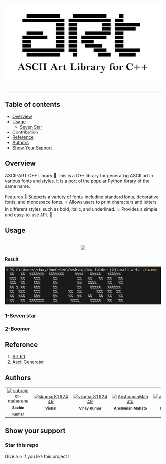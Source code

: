 <div align="center">
<img src="./logo (1).png" alt="Logo">
<br/>
<br/>

</div>
	
----------

## Table of contents

- [Overview](https://github.com/codewithnick/ascii-art#overview)
- [Usage](https://github.com/codewithnick/ascii-art#Usage)
  - [Seven Star](https://github.com/codewithnick/ascii-art#1-Seven-Star)
- [Contribution](https://github.com/codewithnick/ascii-art/blob/main/CONTRIBUTING.md)
- [Reference](https://github.com/codewithnick/ascii-art#Reference)
- [Authors](https://github.com/codewithnick/ascii-art#Authors)
- [Show Your Support](https://github.com/codewithnick/ascii-art#Show-your-support)

## Overview

ASCII-ART C++ Library 🚀 This is a C++ library for generating ASCII art in various fonts and styles. It is a port of the popular Python library of the same name.
<br/>
<br/>
Features 🎉 Supports a variety of fonts, including standard fonts, decorative fonts, and monospace fonts. ⭐ Allows users to print characters and letters in different styles, such as bold, italic, and underlined. 💥 Provides a simple and easy-to-use API. 🔨

## Usage


<br/>
<div align="center">
<img src="./sample.gif">
</div>
<br/>
<strong>Result</strong>
<br/>
<br/>

<div align="center">
<img src="./7star-result.png">
</div>

### 1-[Seven star](./Fonts/SevenStar/sevenstar.md)

### 2-[Boomer](./Fonts/Boomer/boomer.md)

## Reference

1. [Art 6.1](https://pypi.org/project/art/)
2. [Ascii Generator](https://ascii-generator.site/t/)

## Authors

<!-- readme: collaborators -start -->
<table>
<tr>
    <td align="center">
        <a href="https://github.com/sachinkumar911">
            <img src="https://avatars.githubusercontent.com/u/115224664?v=4" width="100;" alt="subrajeet-maharana"/>
            <br />
            <sub><b>Sachin Kumar</b></sub>
        </a>
    </td>
    <td align="center">
        <a href="https://github.com/vishu567">
            <img src="https://avatars.githubusercontent.com/u/112263798?v=4" width="100;" alt="vkumar8192449"/>
            <br />
            <sub><b>Vishal</b></sub>
        </a>
    </td>
    <td align="center">
        <a href="https://github.com/vkumar8192449">
            <img src="https://avatars.githubusercontent.com/u/64706066?v=4" width="100;" alt="vkumar8192449"/>
            <br />
            <sub><b>Vinay Kumar</b></sub>
        </a>
    </td>
    <td align="center">
        <a href="https://github.com/AnshumanMahato">
            <img src="https://avatars.githubusercontent.com/u/58422570?v=4" width="100;" alt="AnshumanMahato"/>
            <br />
            <sub><b>Anshuman Mahato</b></sub>
        </a>
    </td>
    <td align="center">
        <a href="https://github.com/codewithnick">
            <img src="https://avatars.githubusercontent.com/u/53932029?v=4" width="100;" alt="vkumar8192449"/>
            <br />
            <sub><b>Nikhil Singh</b></sub>
        </a>
    </td>
    </tr>
</table>

## Show your support

<h3>Star this repo</h3>

Give a ⭐ if you like this project !
